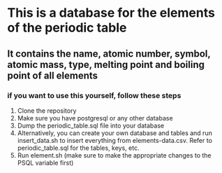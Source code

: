 # This is a database for the elements of the periodic table

## It contains the name, atomic number, symbol, atomic mass, type, melting point and boiling point of all elements

### if you want to use this yourself, follow these steps
1. Clone the repository
2. Make sure you have postgresql or any other database
3. Dump the periodic_table.sql file into your database
4. Alternatively, you can create your own database and tables and run insert_data.sh to insert everything from elements-data.csv. Refer to periodic_table.sql for the tables, keys, etc.
5. Run element.sh (make sure to make the appropriate changes to the PSQL variable first)
